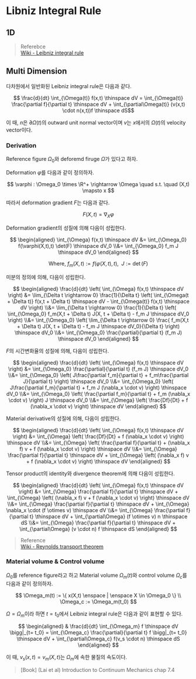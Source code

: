 # Libniz Integral Rule
## 1D

> Referebce  
> [Wiki - Leibniz integral rule ](https://en.wikipedia.org/wiki/Leibniz_integral_rule)  

## Multi Dimension
다차원에서 일반화된 Leibniz integral rule은 다음과 같다.

$$ \frac{d}{dt} \int_{\Omega(t)} f(x,t) \thinspace dV = \int_{\Omega(t)} \frac{\partial f}{\partial t} \thinspace dV + \int_{\partial\Omega(t)} (v(x,t) \cdot n(x,t))f \thinspace dS$$

이 때, $n$은 $\partial\Omega(t)$의 outward unit normal vector이며 $v$는 $x$에서의 $\Omega(t)$의 velocity vector이다.

### Derivation
Reference figure $\Omega_0$와 deforemd firuge $\Omega$가 있다고 하자.

Deformation $\varphi$를 다음과 같이 정의하자.

$$ \varphi : \Omega_0 \times \R^+ \rightarrow \Omega \quad s.t. \quad (X,t) \mapsto x $$

따라서 deformation gradient $F$는 다음과 같다.

$$ F(X,t) = \nabla_X \varphi $$

Deformation gradient의 성질에 의해 다음이 성립한다.

$$ \begin{aligned} \int_{\Omega} f(x,t) \thinspace dV &= \int_{\Omega_0} f(\varphi(X,t),t) \det(F) \thinspace dV_0 \\&= \int_{\Omega_0} f_m J \thinspace dV_0 \end{aligned} $$


$$ \text {Where, } f_m(X,t) := f(\varphi(X,t),t), \enspace J := \det(F)$$

미분의 정의에 의해, 다음이 성립한다.

$$ \begin{aligned} \frac{d}{dt} \left( \int_{\Omega} f(x,t) \thinspace dV \right) &= \lim_{\Delta t \rightarrow 0} \frac{1}{\Delta t} \left( \int_{\Omega(t + \Delta t)} f(x,t + \Delta t) \thinspace dV  - \int_{\Omega(t)} f(x,t) \thinspace dV \right) \\&= \lim_{\Delta t \rightarrow 0} \frac{1}{\Delta t} \left( \int_{\Omega_0} f_m(X,t + \Delta t) J(X, t + \Delta t) - f_m J \thinspace dV_0 \right) \\&= \int_{\Omega_0} \left( \lim_{\Delta t \rightarrow 0} \frac{ f_m(X,t + \Delta t) J(X, t + \Delta t) - f_m J \thinspace dV_0}{\Delta t} \right) \thinspace dV_0 \\&= \int_{\Omega_0} \frac{\partial}{\partial t} (f_m J) \thinspace dV_0  \end{aligned} $$

$F$의 시간변화율의 성질에 의해, 다음이 성립한다.

$$ \begin{aligned} \frac{d}{dt} \left( \int_{\Omega} f(x,t) \thinspace dV \right) &= \int_{\Omega_0} \frac{\partial}{\partial t} (f_m J) \thinspace dV_0 \\&= \int_{\Omega_0} \left( J\frac{\partial f_m}{\partial t} + f_m\frac{\partial J}{\partial t} \right) \thinspace dV_0 \\&= \int_{\Omega_0} \left( J\frac{\partial f_m}{\partial t} + f_m J (\nabla_x \cdot v) \right) \thinspace dV_0 \\&= \int_{\Omega_0} \left( \frac{\partial f_m}{\partial t} + f_m (\nabla_x \cdot v) \right) J \thinspace dV_0 \\&= \int_{\Omega} \left( \frac{Df}{Dt} + f (\nabla_x \cdot v) \right) \thinspace dV \end{aligned} $$

Material derivative의 성질에 의해, 다음이 성립한다.

$$ \begin{aligned} \frac{d}{dt} \left( \int_{\Omega} f(x,t) \thinspace dV \right) &= \int_{\Omega} \left( \frac{Df}{Dt} + f (\nabla_x \cdot v) \right) \thinspace dV \\&= \int_{\Omega} \left( \frac{\partial f}{\partial t} + (\nabla_x f) v + f (\nabla_x \cdot v) \right) \thinspace dV \\&= \int_{\Omega} \frac{\partial f}{\partial t} \thinspace dV + \int_{\Omega} \left( (\nabla_x f) v + f (\nabla_x \cdot v) \right) \thinspace dV \end{aligned} $$

Tensor product의 identity와 divergence theorem에 의해 다음이 성립한다.

$$ \begin{aligned} \frac{d}{dt} \left( \int_{\Omega} f(x,t) \thinspace dV \right) &= \int_{\Omega} \frac{\partial f}{\partial t}   \thinspace dV + \int_{\Omega} \left( (\nabla_x f) v + f (\nabla_x \cdot v) \right) \thinspace dV \\&= \int_{\Omega} \frac{\partial f}{\partial t} \thinspace dV + \int_{\Omega} \nabla_x \cdot (f \otimes v) \thinspace dV \\&= \int_{\Omega} \frac{\partial f}{\partial t} \thinspace dV + \int_{\partial\Omega} (f \otimes v)  n \thinspace dS \\&= \int_{\Omega} \frac{\partial f}{\partial t} \thinspace dV + \int_{\partial\Omega}  (v \cdot n) f \thinspace dS \end{aligned} $$

> Reference  
> [Wiki - Reynolds transport theorem](https://en.wikipedia.org/wiki/Reynolds_transport_theorem)  


### Material volume & Control volume
$\Omega_0$를 reference figure라고 하고 Material volume $\Omega_m(t)$와 control volume $\Omega_c$를 다음과 같이 정의하자.

$$ \Omega_m(t) := \{ x(X,t) \enspace | \enspace X \in \Omega_0 \} \\ \Omega_c := \Omega_m(t_0) $$

$\Omega = \Omega_m$이라 하면 $t = t_0$에서 Leibniz integral rule은 다음과 같이 표현할 수 있다.

$$ \begin{aligned} & \frac{d}{dt} \int_{\Omega_m} f \thinspace dV \bigg|_{t= t_0} = \int_{\Omega_c} \frac{\partial}{\partial t} f \bigg|_{t= t_0} \thinspace dV + \int_{\partial\Omega_c} f(v_s \cdot n) \thinspace dS \end{aligned} $$

이 때, $v_s(x,t) = v_m(X,t)$는 $\Omega_m$에 속한 물질의 속도이다.

> [Book] (Lai et al) Introduction to Continuum Mechanics chap 7.4  
